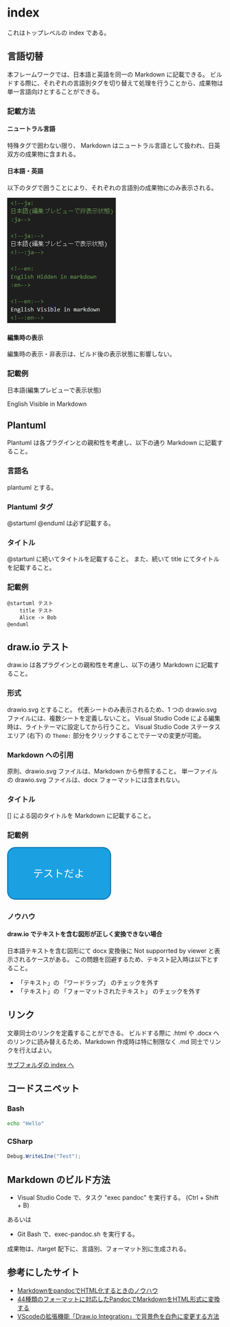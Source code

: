 # index

これはトップレベルの index である。

## 言語切替

本フレームワークでは、日本語と英語を同一の Markdown に記載できる。
ビルドする際に、それぞれの言語別タグを切り替えて処理を行うことから、成果物は単一言語向けとすることができる。

### 記載方法

#### ニュートラル言語

特殊タグで囲わない限り、 Markdown はニュートラル言語として扱われ、日英双方の成果物に含まれる。

#### 日本語・英語

以下のタグで囲うことにより、それぞれの言語別の成果物にのみ表示される。

![ローカライズ用のタグ](images/localization_tags.png)

#### 編集時の表示

編集時の表示・非表示は、ビルド後の表示状態に影響しない。

<!--ja:-->
### 記載例
<!--:ja-->
<!--en:
### Sample
:en-->

<!--ja:
日本語(編集プレビューで非表示状態)
:ja-->

<!--ja:-->
日本語(編集プレビューで表示状態)
<!--:ja-->

<!--en:
English Hidden in Markdown
:en-->

<!--en:-->
English Visible in Markdown
<!--:en-->

## Plantuml

Plantuml は各プラグインとの親和性を考慮し、以下の通り Markdown に記載すること。

### 言語名

plantuml とする。

### Plantuml タグ

@startuml @enduml は必ず記載する。

### タイトル

@startunl に続いてタイトルを記載すること。
また、続いて title にてタイトルを記載すること。

### 記載例

```plantuml
@startuml テスト
    title テスト
    Alice -> Bob
@enduml
```

## draw.io テスト

draw.io は各プラグインとの親和性を考慮し、以下の通り Markdown に記載すること。

### 形式

drawio.svg とすること。
代表シートのみ表示されるため、1 つの drawio.svg ファイルには、複数シートを定義しないこと。
Visual Studio Code による編集時は、ライトテーマに設定してから行うこと。
Visual Studio Code ステータスエリア (右下) の `Theme:` 部分をクリックすることでテーマの変更が可能。

### Markdown への引用

原則、drawio.svg ファイルは、Markdown から参照すること。
単一ファイルの drawio.svg ファイルは、docx フォーマットには含まれない。

### タイトル

[] による図のタイトルを Markdown に記載すること。

### 記載例

![draw.io のテスト](images/テスト.drawio.svg)

### ノウハウ

#### draw.io でテキストを含む図形が正しく変換できない場合

日本語テキストを含む図形にて docx 変換後に Not supporrted by viewer と表示されるケースがある。
この問題を回避するため、テキスト記入時は以下とすること。

- 「テキスト」の 「ワードラップ」 のチェックを外す
- 「テキスト」の 「フォーマットされたテキスト」 のチェックを外す

## リンク

文章同士のリンクを定義することができる。
ビルドする際に .html や .docx へのリンクに読み替えるため、Markdown 作成時は特に制限なく .md 同士でリンクを行えばよい。

[サブフォルダの index へ](subfolder/index.md)

## コードスニペット

### Bash

```bash
echo "Hello"
```

### CSharp

```csharp
Debug.WriteLIne("Test");
```

## Markdown のビルド方法

- Visual Studio Code で、タスク "exec pandoc" を実行する。
  (Ctrl + Shift + B)

あるいは

- Git Bash で、exec-pandoc.sh を実行する。

成果物は、/target 配下に、言語別、フォーマット別に生成される。

## 参考にしたサイト

- [MarkdownをpandocでHTML化するときのノウハウ](https://kiririmode.hatenablog.jp/entry/20220227/1645935125)
- [44種類のフォーマットに対応したPandocでMarkdownをHTML形式に変換する](https://dev.classmethod.jp/articles/pandoc-markdown2html/)
- [VScodeの拡張機能「Draw.io Integration」で背景色を白色に変更する方法](https://penpen-dev.com/blog/vscode-drawio/)
